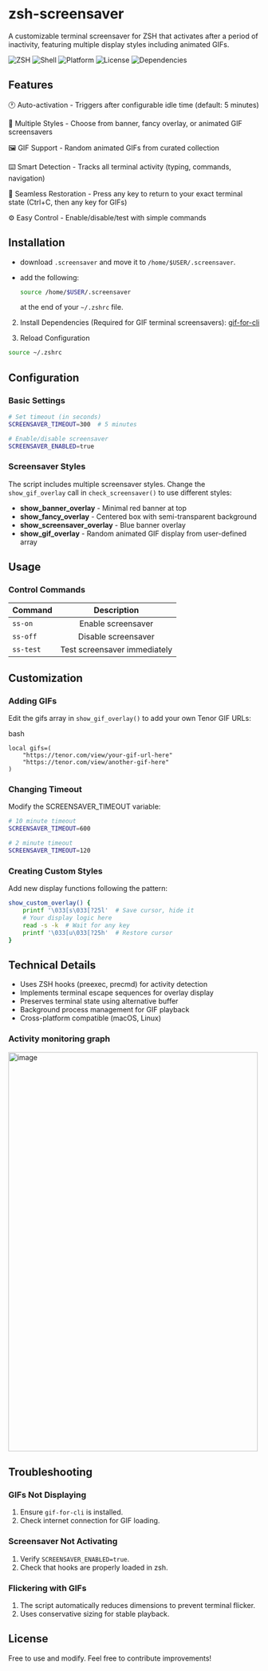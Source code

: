 # zsh-screensaver
A customizable terminal screensaver for ZSH that activates after a period of inactivity, featuring multiple display styles including animated GIFs.

![ZSH](https://img.shields.io/badge/ZSH-Screensaver-blue?logo=gnu-bash&logoColor=white)
![Shell](https://img.shields.io/badge/Shell-ZSH-orange)
![Platform](https://img.shields.io/badge/Platform-macOS%20%7C%20Linux-lightgrey)
![License](https://img.shields.io/badge/License-MIT-green)
![Dependencies](https://img.shields.io/badge/Dependencies-Optional-yellow)

## Features
🕐 Auto-activation - Triggers after configurable idle time (default: 5 minutes)

🎨 Multiple Styles - Choose from banner, fancy overlay, or animated GIF screensavers

🖼️ GIF Support - Random animated GIFs from curated collection

⌨️ Smart Detection - Tracks all terminal activity (typing, commands, navigation)

🔄 Seamless Restoration - Press any key to return to your exact terminal state (Ctrl+C, then any key for GIFs)

⚙️ Easy Control - Enable/disable/test with simple commands

## Installation
  - download `.screensaver` and move it to `/home/$USER/.screensaver`.
  - add the following:
    
    ```bash
    source /home/$USER/.screensaver
    ```
    at the end of your `~/.zshrc` file.

2. Install Dependencies (Required for GIF terminal screensavers): [gif-for-cli](https://github.com/google/gif-for-cli)

3. Reload Configuration

```bash
source ~/.zshrc
```

## Configuration
### Basic Settings

```bash
# Set timeout (in seconds)
SCREENSAVER_TIMEOUT=300  # 5 minutes

# Enable/disable screensaver
SCREENSAVER_ENABLED=true
```

### Screensaver Styles
The script includes multiple screensaver styles. Change the `show_gif_overlay` call in `check_screensaver()` to use different styles:

- **show_banner_overlay** - Minimal red banner at top
- **show_fancy_overlay** - Centered box with semi-transparent background
- **show_screensaver_overlay** - Blue banner overlay
- **show_gif_overlay** - Random animated GIF display from user-defined array

## Usage

### Control Commands

| Command |	Description |
| :------ | :---------: |
| `ss-on`	| Enable screensaver |
| `ss-off`| 	Disable screensaver |
| `ss-test`| 	Test screensaver immediately |

## Customization

### Adding GIFs
Edit the gifs array in `show_gif_overlay()` to add your own Tenor GIF URLs:

bash
```
local gifs=(
    "https://tenor.com/view/your-gif-url-here"
    "https://tenor.com/view/another-gif-here"
)
```

### Changing Timeout
Modify the SCREENSAVER_TIMEOUT variable:

```bash
# 10 minute timeout
SCREENSAVER_TIMEOUT=600

# 2 minute timeout  
SCREENSAVER_TIMEOUT=120
```

### Creating Custom Styles
Add new display functions following the pattern:

```bash
show_custom_overlay() {
    printf '\033[s\033[?25l'  # Save cursor, hide it
    # Your display logic here
    read -s -k  # Wait for any key
    printf '\033[u\033[?25h'  # Restore cursor
}
```

## Technical Details
- Uses ZSH hooks (preexec, precmd) for activity detection
- Implements terminal escape sequences for overlay display
- Preserves terminal state using alternative buffer
- Background process management for GIF playback
- Cross-platform compatible (macOS, Linux)

### Activity monitoring graph

<img width="500" height="800" alt="image" src="https://github.com/user-attachments/assets/1bd0a7c9-e612-4937-bab7-eb7e4dd531c0" />

## Troubleshooting

### GIFs Not Displaying
1. Ensure `gif-for-cli` is installed.
2. Check internet connection for GIF loading.

### Screensaver Not Activating
1. Verify `SCREENSAVER_ENABLED=true`.
2. Check that hooks are properly loaded in zsh.

### Flickering with GIFs
1. The script automatically reduces dimensions to prevent terminal flicker.
2. Uses conservative sizing for stable playback.

## License
Free to use and modify. Feel free to contribute improvements!
